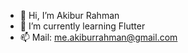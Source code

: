 - 👋 Hi, I’m Akibur Rahman
- 🌱 I’m currently learning Flutter
- 📫 Mail: me.akiburrahman@gmail.com

<!---
akibur-rahman/akibur-rahman is a ✨ special ✨ repository because its `README.md` (this file) appears on your GitHub profile.
You can click the Preview link to take a look at your changes.
--->
